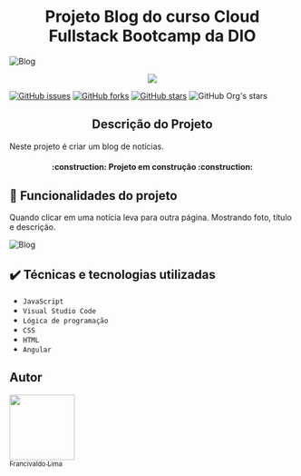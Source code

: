 
<h1 align="center"> Projeto Blog do curso Cloud Fullstack Bootcamp da DIO </h1>

![Blog](https://user-images.githubusercontent.com/54116971/202779980-2a583445-1806-4f64-b9b4-21ccdac8c81d.png)

<p align="center">
   <img src="http://img.shields.io/static/v1?label=STATUS&message=EM%20DESENVOLVIMENTO&color=GREEN&style=for-the-badge"/>
</p>

[![GitHub issues](https://img.shields.io/github/issues/francivaldolima/cloud-parking)](https://github.com/francivaldolima/cloud-parking/issues)
[![GitHub forks](https://img.shields.io/github/forks/francivaldolima/cloud-parking)](https://github.com/francivaldolima/cloud-parking/network)
[![GitHub stars](https://img.shields.io/github/stars/francivaldolima/cloud-parking)](https://github.com/francivaldolima/cloud-parking/stargazers)
![GitHub Org's stars](https://img.shields.io/github/stars/francivaldolima?style=social)

<h2 align="center">Descrição do Projeto</h2>
Neste projeto é criar um blog de notícias.

 <h4 align="center"> 
     :construction:  Projeto em construção :construction:
</h4>

## :hammer:  Funcionalidades do projeto
Quando clicar em uma notícia leva para outra página. Mostrando foto, título e descrição.

![Blog](https://user-images.githubusercontent.com/54116971/202781953-663f753f-a97e-488a-8bbb-14d04a872472.gif)



## ✔️ Técnicas e tecnologias utilizadas
- ``JavaScript``
- ``Visual Studio Code``
- ``Lógica de programação``
- ``CSS``
- ``HTML``
- ``Angular``


## Autor
[<img src="https://avatars.githubusercontent.com/u/54116971?v=4" width=115><br><sub>Francivaldo Lima</sub>](https://github.com/francivaldolima)




